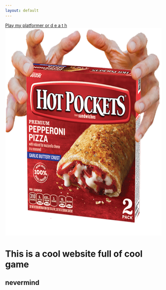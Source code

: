 ```yaml
---
layout: default
---
```



<a href="https://lumbr.github.io/vlad/platformer/">Play my platformer or d e a t h</a>
<img src="hot pocket.png" alt="hot pocket.png" width="666" height="666">

<h1> This is a cool website full of cool game</h1>
<h2>nevermind</h2>

